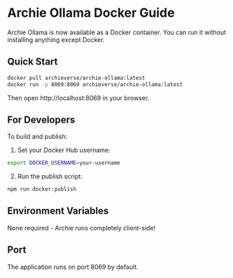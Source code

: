 # Archie Ollama Docker Guide

Archie Ollama is now available as a Docker container. You can run it without installing anything except Docker.

## Quick Start

```bash
docker pull archieverse/archie-ollama:latest
docker run -p 8069:8069 archieverse/archie-ollama:latest
```

Then open http://localhost:8069 in your browser.

## For Developers

To build and publish:

1. Set your Docker Hub username:
```bash
export DOCKER_USERNAME=your-username
```

2. Run the publish script:
```bash
npm run docker:publish
```

## Environment Variables

None required - Archie runs completely client-side!

## Port

The application runs on port 8069 by default.
